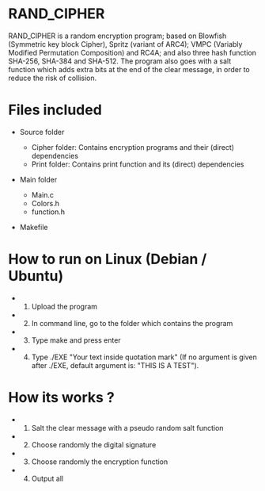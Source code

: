 # RAND_CIPHER
RAND_CIPHER is a random encryption program; based on Blowfish (Symmetric key block Cipher), Spritz (variant of ARC4); VMPC (Variably Modified Permutation Composition) and RC4A; and also three hash function SHA-256, SHA-384 and SHA-512. The program also goes with a salt function which adds extra bits at the end of the clear message, in order to reduce the risk of collision.

# Files included
- Source folder
  - Cipher folder: Contains encryption programs and their (direct) dependencies
  - Print folder: Contains print function and its (direct) dependencies
  
- Main folder
  - Main.c
  - Colors.h
  - function.h

- Makefile

# How to run on Linux (Debian / Ubuntu)
- 1) Upload the program
- 2) In command line, go to the folder which contains the program
- 3) Type make and press enter
- 4) Type ./EXE "Your text inside quotation mark" (If no argument is given after ./EXE, default argument is: "THIS IS A TEST").

# How its works ?
- 1) Salt the clear message with a pseudo random salt function
- 2) Choose randomly the digital signature
- 3) Choose randomly the encryption function
- 4) Output all
